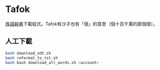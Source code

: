 # Tafok
[族語辭典](https://e-dictionary.ilrdf.org.tw/)下載程式。Tafok有沙子也有「億」的意思（個十百千萬的那個億）。

## 人工下載

```bash
bash download_odt.sh
bash reformat_to_txt.sh
bash bash download_all_words.sh <account>
```
